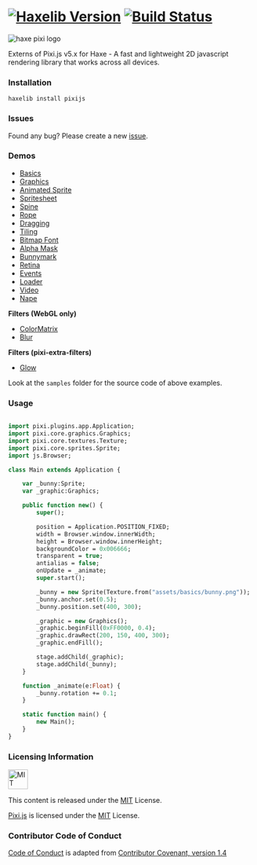 [![Haxelib Version](https://img.shields.io/github/release/pixijs/pixi-haxe.svg)](http://lib.haxe.org/p/pixijs) [![Build Status](https://travis-ci.org/pixijs/pixi-haxe.svg?branch=dev)](https://travis-ci.org/pixijs/pixi-haxe)
=========
![haxe pixi logo](logo.png)

Externs of Pixi.js v5.x for Haxe - A fast and lightweight 2D javascript rendering library that works across all devices.

### Installation

```
haxelib install pixijs
```

### Issues

Found any bug? Please create a new [issue](https://github.com/pixijs/pixi-haxe/issues/new).

### Demos

* [Basics](http://notboring.github.io/demos/haxe-pixi/basics.html)
* [Graphics](http://notboring.github.io/demos/haxe-pixi/graphics.html)
* [Animated Sprite](http://notboring.github.io/demos/haxe-pixi/animatedsprite.html)
* [Spritesheet](http://notboring.github.io/demos/haxe-pixi/spritesheet.html)
* [Spine](http://notboring.github.io/demos/haxe-pixi/spine.html)
* [Rope](http://notboring.github.io/demos/haxe-pixi/rope.html)
* [Dragging](http://notboring.github.io/demos/haxe-pixi/dragging.html)
* [Tiling](http://notboring.github.io/demos/haxe-pixi/tiling.html)
* [Bitmap Font](http://notboring.github.io/demos/haxe-pixi/bitmapfont.html)
* [Alpha Mask](http://notboring.github.io/demos/haxe-pixie/alphamask.html)
* [Bunnymark](http://notboring.github.io/demos/haxe-pixi/bunnymark.html)
* [Retina](http://notboring.github.io/demos/haxe-pixi/retina.html)
* [Events](http://notboring.github.io/demos/haxe-pixi/events.html)
* [Loader](http://notboring.github.io/demos/haxe-pixi/loader.html)
* [Video](http://notboring.github.io/demos/haxe-pixi/video.html)
* [Nape](http://notboring.github.io/demos/haxe-pixi/nape.html)

**Filters (WebGL only)**

* [ColorMatrix](http://notboring.github.io/demos/haxe-pixi/colormatrix.html)
* [Blur](http://notboring.github.io/demos/haxe-pixi/blur.html)

**Filters (pixi-extra-filters)**
* [Glow](http://notboring.github.io/demos/haxe-pixi/glow.html)

Look at the `samples` folder for the source code of above examples.

### Usage

```haxe

import pixi.plugins.app.Application;
import pixi.core.graphics.Graphics;
import pixi.core.textures.Texture;
import pixi.core.sprites.Sprite;
import js.Browser;

class Main extends Application {

	var _bunny:Sprite;
	var _graphic:Graphics;

	public function new() {
		super();

		position = Application.POSITION_FIXED;
		width = Browser.window.innerWidth;
		height = Browser.window.innerHeight;
		backgroundColor = 0x006666;
		transparent = true;
		antialias = false;
		onUpdate = _animate;
		super.start();

		_bunny = new Sprite(Texture.from("assets/basics/bunny.png"));
		_bunny.anchor.set(0.5);
		_bunny.position.set(400, 300);

		_graphic = new Graphics();
		_graphic.beginFill(0xFF0000, 0.4);
		_graphic.drawRect(200, 150, 400, 300);
		_graphic.endFill();

		stage.addChild(_graphic);
		stage.addChild(_bunny);
	}

	function _animate(e:Float) {
		_bunny.rotation += 0.1;
	}

	static function main() {
		new Main();
	}
}
```

### Licensing Information

<a rel="license" href="http://opensource.org/licenses/MIT">
<img alt="MIT license" height="40" src="http://upload.wikimedia.org/wikipedia/commons/c/c3/License_icon-mit.svg" /></a>

This content is released under the [MIT](http://opensource.org/licenses/MIT) License.

[Pixi.js](https://github.com/GoodBoyDigital/pixi.js) is licensed under the [MIT](http://opensource.org/licenses/MIT) License.

### Contributor Code of Conduct

[Code of Conduct](https://github.com/CoralineAda/contributor_covenant) is adapted from [Contributor Covenant, version 1.4](http://contributor-covenant.org/version/1/4)
